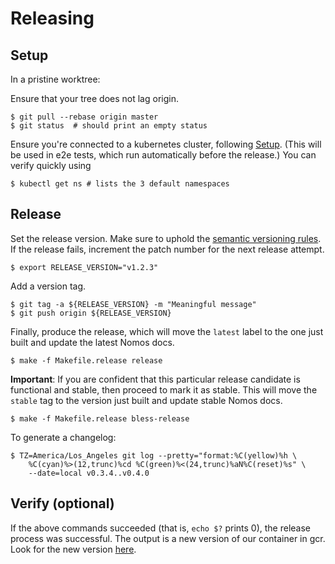# Releasing

## Setup

In a pristine worktree:

Ensure that your tree does not lag origin.

```console
$ git pull --rebase origin master
$ git status  # should print an empty status
```

Ensure you're connected to a kubernetes cluster, following
[Setup](setup.md#initial-setup-of-your-cluster-in-gce-one-time). (This will
be used in e2e tests, which run automatically before the release.) You can
verify quickly using

```console
$ kubectl get ns # lists the 3 default namespaces
```

## Release

Set the release version. Make sure to uphold the [semantic versioning
rules](http://semver.org). If the release fails, increment the patch number for
the next release attempt.

```console
$ export RELEASE_VERSION="v1.2.3"
```

Add a version tag.

```console
$ git tag -a ${RELEASE_VERSION} -m "Meaningful message"
$ git push origin ${RELEASE_VERSION}
```

Finally, produce the release, which will move the `latest` label to the one just
built and update the latest Nomos docs.

```console
$ make -f Makefile.release release
```

**Important**: If you are confident that this particular release candidate is
functional and stable, then proceed to mark it as stable. This will move the
`stable` tag to the version just built and update stable Nomos docs.

```console
$ make -f Makefile.release bless-release
```

To generate a changelog:

```
$ TZ=America/Los_Angeles git log --pretty="format:%C(yellow)%h \
    %C(cyan)%>(12,trunc)%cd %C(green)%<(24,trunc)%aN%C(reset)%s" \
    --date=local v0.3.4..v0.4.0
```

## Verify (optional)

If the above commands succeeded (that is, `echo $?` prints 0), the release
process was successful. The output is a new version of our container in gcr.
Look for the new version
[here](https://console.cloud.google.com/gcr/images/nomos-release/GLOBAL/installer?project=nomos-release&organizationId=433637338589&gcrImageListsize=50).
